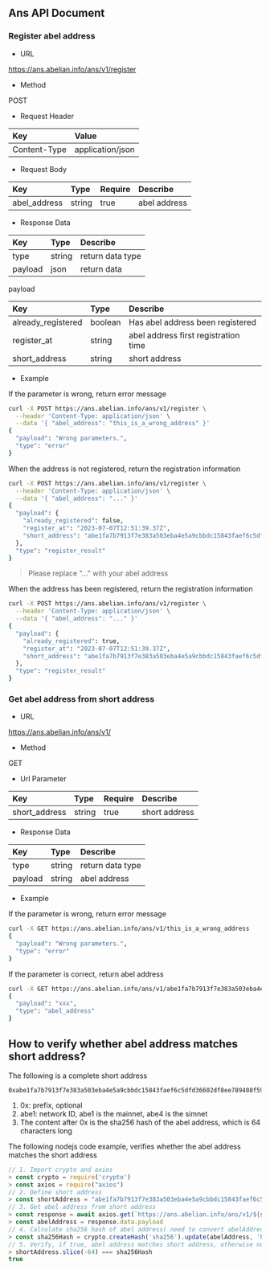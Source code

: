 ## Ans API Document

### Register abel address

- URL

https://ans.abelian.info/ans/v1/register

- Method

POST

- Request Header

| Key          | Value            |
| :----------- | :--------------- |
| Content-Type | application/json |

- Request Body

| Key          | Type   | Require | Describe     |
| :----------- | :----- | :------ | :----------- |
| abel_address | string | true    | abel address |

- Response Data

| Key     | Type   | Describe         |
| :------ | :----- | :--------------- |
| type    | string | return data type |
| payload | json   | return data      |

payload

| Key                | Type    | Describe                             |
| :----------------- | :------ | :----------------------------------- |
| already_registered | boolean | Has abel address been registered     |
| register_at        | string  | abel address first registration time |
| short_address      | string  | short address                        |

- Example

If the parameter is wrong, return error message

```bash
curl -X POST https://ans.abelian.info/ans/v1/register \
  --header 'Content-Type: application/json' \
  --data '{ "abel_address": "this_is_a_wrong_address" }'
{
  "payload": "Wrong parameters.",
  "type": "error"
}
```

When the address is not registered, return the registration information

```bash
curl -X POST https://ans.abelian.info/ans/v1/register \
  --header 'Content-Type: application/json' \
  --data '{ "abel_address": "..." }'
{
  "payload": {
    "already_registered": false,
    "register_at": "2023-07-07T12:51:39.37Z",
    "short_address": "abe1fa7b7913f7e383a503eba4e5a9cbbdc15843faef6c5dfd36602df8ee789408f59551c407c03a80a625b6740325a34ad700112c44aba962c6e892b07b346e1269"
  },
  "type": "register_result"
}
```

> Please replace "..." with your abel address

When the address has been registered, return the registration information

```bash
curl -X POST https://ans.abelian.info/ans/v1/register \
  --header 'Content-Type: application/json' \
  --data '{ "abel_address": "..." }'
{
  "payload": {
    "already_registered": true,
    "register_at": "2023-07-07T12:51:39.37Z",
    "short_address": "abe1fa7b7913f7e383a503eba4e5a9cbbdc15843faef6c5dfd36602df8ee789408f59551c407c03a80a625b6740325a34ad700112c44aba962c6e892b07b346e1269"
  },
  "type": "register_result"
}
```

### Get abel address from short address

- URL

https://ans.abelian.info/ans/v1/

- Method

GET

- Url Parameter

| Key           | Type   | Require | Describe      |
| :------------ | :----- | :------ | :------------ |
| short_address | string | true    | short address |

- Response Data

| Key     | Type   | Describe         |
| :------ | :----- | :--------------- |
| type    | string | return data type |
| payload | string | abel address     |

- Example

If the parameter is wrong, return error message

```bash
curl -X GET https://ans.abelian.info/ans/v1/this_is_a_wrong_address
{
  "payload": "Wrong parameters.",
  "type": "error"
}
```

If the parameter is correct, return abel address

```bash
curl -X GET https://ans.abelian.info/ans/v1/abe1fa7b7913f7e383a503eba4e5a9cbbdc15843faef6c5dfd36602df8ee789408f59551c407c03a80a625b6740325a34ad700112c44aba962c6e892b07b346e1269
{
  "payload": "xxx",
  "type": "abel_address"
}
```

## How to verify whether abel address matches short address?

The following is a complete short address

```
0xabe1fa7b7913f7e383a503eba4e5a9cbbdc15843faef6c5dfd36602df8ee789408f59551c407c03a80a625b6740325a34ad700112c44aba962c6e892b07b346e1269
```

1. 0x: prefix, optional
2. abe1: network ID, abe1 is the mainnet, abe4 is the simnet
3. The content after 0x is the sha256 hash of the abel address, which is 64 characters long

The following nodejs code example, verifies whether the abel address matches the short address

```js
// 1. Import crypto and axios
> const crypto = require('crypto')
> const axios = require("axios")
// 2. Define short address
> const shortAddress = "abe1fa7b7913f7e383a503eba4e5a9cbbdc15843faef6c5dfd36602df8ee789408f59551c407c03a80a625b6740325a34ad700112c44aba962c6e892b07b346e1269"
// 3. Get abel address from short address
> const response = await axios.get(`https://ans.abelian.info/ans/v1/${shortAddress}`)
> const abelAddress = response.data.payload
// 4. Calculate sha256 hash of abel address( need to convert abelAddress to hex )
> const sha256Hash = crypto.createHash('sha256').update(abelAddress, 'hex').digest('hex')
// 5. Verify, if true, abel address matches short address, otherwise not match
> shortAddress.slice(-64) === sha256Hash
true
```
